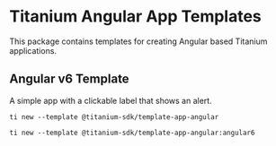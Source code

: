 # Titanium Angular App Templates

This package contains templates for creating Angular based Titanium applications.

## Angular v6 Template

A simple app with a clickable label that shows an alert.

```
ti new --template @titanium-sdk/template-app-angular
```
```
ti new --template @titanium-sdk/template-app-angular:angular6
```
